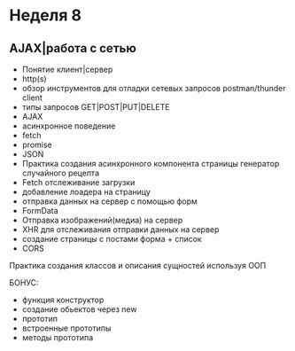 # Неделя 8

## AJAX|работа с сетью

- Понятие клиент|сервер
- http(s)
- обзор инструментов для отладки сетевых запросов postman/thunder client
- типы запросов GET|POST|PUT|DELETE
- AJAX
- асинхронное поведение
- fetch
- promise
- JSON
- Практика создания асинхронного компонента страницы генератор случайного рецепта
- Fetch отслеживание загрузки
- добавление лоадера на страницу
- отправка данных на сервер с помощью форм
- FormData
- Отправка изображений(медиа) на сервер
- XHR для отслеживания отправки данных на сервер
- создание страницы с постами форма + список
- CORS 

Практика создания классов и описания сущностей используя ООП

БОНУС:
- функция конструктор
- создание обьектов через new
- прототип
- встроенные прототипы
- методы прототипа
